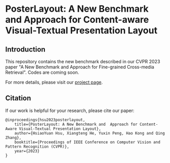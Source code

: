 # PosterLayout: A New Benchmark and Approach for Content-aware Visual-Textual Presentation Layout

## Introduction
This repository contains the new benchmark described in our CVPR 2023 paper "A New Benchmark and Approach for Fine-grained Cross-media Retrieval".
Codes are coming soon.

For more details, please visit our [project page](http://59.108.48.34/tiki/PosterLayout/).

## Citation
If our work is helpful for your research, please cite our paper:
```
@inproceedings{hsu2023posterlayout,
    title={PosterLayout: A New Benchmark and  Approach for Content-Aware Visual-Textual Presentation Layout},
    author={HsiaoYuan Hsu, Xiangteng He, Yuxin Peng, Hao Kong and Qing Zhang},
    booktitle={Proceedings of IEEE Conference on Computer Vision and Pattern Recognition (CVPR)},
    year={2023}
}
```
